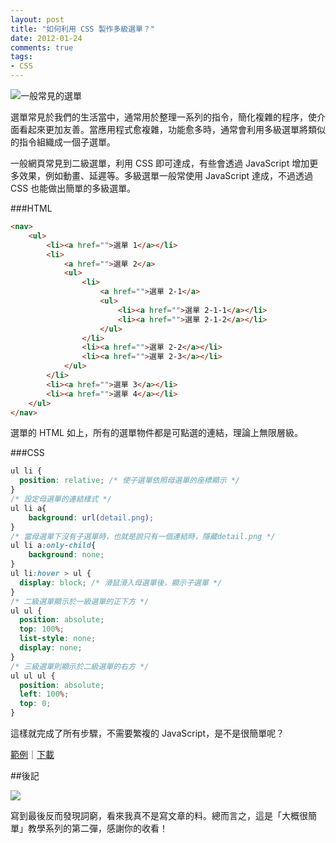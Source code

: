 ```yaml
---
layout: post
title: "如何利用 CSS 製作多級選單？"
date: 2012-01-24
comments: true
tags: 
- CSS
---
```

![一般常見的選單](http://i.minus.com/ibx37Gknqf5wtK.PNG)

選單常見於我們的生活當中，通常用於整理一系列的指令，簡化複雜的程序，使介面看起來更加友善。當應用程式愈複雜，功能愈多時，通常會利用多級選單將類似的指令組織成一個子選單。

一般網頁常見到二級選單，利用 CSS 即可達成，有些會透過 JavaScript 增加更多效果，例如動畫、延遲等。多級選單一般常使用 JavaScript 達成，不過透過 CSS 也能做出簡單的多級選單。

<!-- more -->

###HTML

``` html
<nav>
	<ul>
		<li><a href="">選單 1</a></li>
		<li>
			<a href="">選單 2</a>
			<ul>
				<li>
					<a href="">選單 2-1</a>
					<ul>
						<li><a href="">選單 2-1-1</a></li>
						<li><a href="">選單 2-1-2</a></li>
					</ul>
				</li>
				<li><a href="">選單 2-2</a></li>
				<li><a href="">選單 2-3</a></li>
			</ul>
		</li>
		<li><a href="">選單 3</a></li>
		<li><a href="">選單 4</a></li>
	</ul>
</nav>
```

選單的 HTML 如上，所有的選單物件都是可點選的連結，理論上無限層級。

###CSS

``` css
ul li {
  position: relative; /* 使子選單依照母選單的座標顯示 */
}
/* 設定母選單的連結樣式 */
ul li a{
	background: url(detail.png);
}
/* 當母選單下沒有子選單時，也就是說只有一個連結時，隱藏detail.png */
ul li a:only-child{
	background: none;
}
ul li:hover > ul {
  display: block; /* 滑鼠滑入母選單後，顯示子選單 */
}
/* 二級選單顯示於一級選單的正下方 */
ul ul {
  position: absolute;
  top: 100%;
  list-style: none;
  display: none;
}
/* 三級選單則顯示於二級選單的右方 */
ul ul ul {
  position: absolute;
  left: 100%;
  top: 0;
}
```

這樣就完成了所有步驟，不需要繁複的 JavaScript，是不是很簡單呢？

[範例](http://zespia.tw/demo/css-multi-level-menu/)｜[下載](http://zespia.tw/demo/css-multi-level-menu/example.zip)

##後記

![](http://i.minus.com/ibbaIEKvPdl6Pc.jpg)

寫到最後反而發現詞窮，看來我真不是寫文章的料。總而言之，這是「大概很簡單」教學系列的第二彈，感謝你的收看！